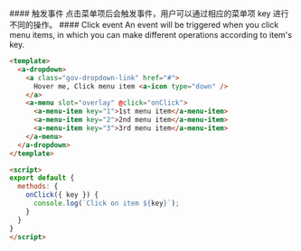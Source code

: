 <cn>
#### 触发事件
点击菜单项后会触发事件，用户可以通过相应的菜单项 key 进行不同的操作。
</cn>

<us>
#### Click event
An event will be triggered when you click menu items, in which you can make different operations according to item's key.
</us>

```html
<template>
  <a-dropdown>
    <a class="gov-dropdown-link" href="#">
      Hover me, Click menu item <a-icon type="down" />
    </a>
    <a-menu slot="overlay" @click="onClick">
      <a-menu-item key="1">1st menu item</a-menu-item>
      <a-menu-item key="2">2nd menu item</a-menu-item>
      <a-menu-item key="3">3rd menu item</a-menu-item>
    </a-menu>
  </a-dropdown>
</template>

<script>
export default {
  methods: {
    onClick({ key }) {
      console.log(`Click on item ${key}`);
    }
  }
}
</script>
```
